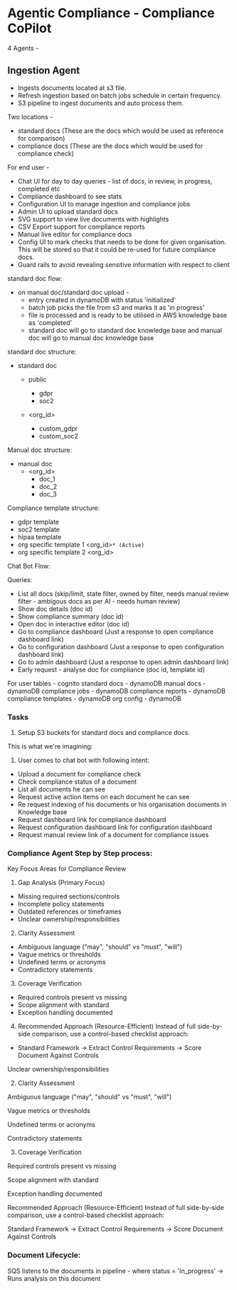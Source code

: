 # Agentic Compliance - Compliance CoPilot

4 Agents -

## Ingestion Agent

- Ingests documents located at s3 file.
- Refresh ingestion based on batch jobs schedule in certain frequency.
- S3 pipeline to ingest documents and auto process them.

Two locations -

- standard docs (These are the docs which would be used as reference for comparison)
- compliance docs (These are the docs which would be used for compliance check)

For end user -

- Chat UI for day to day queries - list of docs, in review, in progress, completed etc
- Compliance dashboard to see stats
- Configuration UI to manage ingestion and compliance jobs
- Admin UI to upload standard docs
- SVG support to view live documents with highlights
- CSV Export support for compliance reports
- Manual live editor for compliance docs
- Config UI to mark checks that needs to be done for given organisation. This will be stored so that it could be re-used for future compliance docs.
- Guard rails to avoid revealing sensitive information with respect to client

standard doc flow:

- on manual doc/standard doc upload -
  - entry created in dynamoDB with status 'initialized'
  - batch job picks the file from s3 and marks it as 'in progress'
  - file is processed and is ready to be utilised in AWS knowledge base as 'completed'
  - standard doc will go to standard doc knowledge base and manual doc will go to manual doc knowledge base

standard doc structure:

- standard doc

  - public

    - gdpr
    - soc2

  - <org_id>
    - custom_gdpr
    - custom_soc2

Manual doc structure:

- manual doc
  - <org_id>
    - doc_1
    - doc_2
    - doc_3

Compliance template structure:

- gdpr template
- soc2 template
- hipaa template
- org specific template 1 <org_id>`* (Active)`
- org specific template 2 <org_id>

Chat Bot Flow:

Queries:

- List all docs (skip/limit, state filter, owned by filter, needs manual review filter - ambigous docs as per AI - needs human review)
- Show doc details (doc id)
- Show compliance summary (doc id)
- Open doc in interactive editor (doc id)
- Go to compliance dashboard (Just a response to open compliance dashboard link)
- Go to configuration dashboard (Just a response to open configuration dashboard link)
- Go to admin dashboard (Just a response to open admin dashboard link)
- Early request - analyse doc for compliance (doc id, template id)

For user tables -
cognito
standard docs - dynamoDB
manual docs - dynamoDB
compliance jobs - dynamoDB
compliance reports - dynamoDB
compliance templates - dynamoDB
org config - dynamoDB

### Tasks

1. Setup S3 buckets for standard docs and compliance docs.

This is what we're imagining:

1. User comes to chat bot with following intent:

- Upload a document for compliance check
- Check compliance status of a document
- List all documents he can see
- Request active action items on each document he can see
- Re request indexing of his documents or his organisation documents in Knowledge base
- Request dashboard link for compliance dashboard
- Request configuration dashboard link for configuration dashboard
- Request manual review link of a document for compliance issues

### Compliance Agent Step by Step process:

Key Focus Areas for Compliance Review

1. Gap Analysis (Primary Focus)

- Missing required sections/controls
- Incomplete policy statements
- Outdated references or timeframes
- Unclear ownership/responsibilities

2. Clarity Assessment

- Ambiguous language ("may", "should" vs "must", "will")
- Vague metrics or thresholds
- Undefined terms or acronyms
- Contradictory statements

3. Coverage Verification

- Required controls present vs missing
- Scope alignment with standard
- Exception handling documented

4. Recommended Approach (Resource-Efficient)
   Instead of full side-by-side comparison, use a control-based checklist approach:

- Standard Framework → Extract Control Requirements → Score Document Against Controls

Unclear ownership/responsibilities

2. Clarity Assessment

Ambiguous language ("may", "should" vs "must", "will")

Vague metrics or thresholds

Undefined terms or acronyms

Contradictory statements

3. Coverage Verification

Required controls present vs missing

Scope alignment with standard

Exception handling documented

Recommended Approach (Resource-Efficient)
Instead of full side-by-side comparison, use a control-based checklist approach:

Standard Framework → Extract Control Requirements → Score Document Against Controls

### Document Lifecycle:

SQS listens to the documents in pipeline - where status = 'in_progress'
-> Runs analysis on this document
